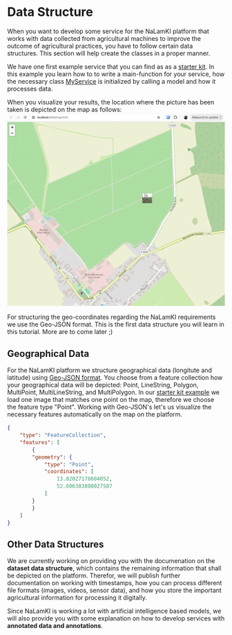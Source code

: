 # Data Structure

When you want to develop some service for the NaLamKI platform that works with data collected from agricultural machines to improve the outcome of agricultural practices, you have to follow certain data structures. This section will help create the classes in a proper manner.

We have one first example service that you can find as as a [starter kit](starterkit.md). In this example you learn how to to write a main-function for your service, how the necessary class [MyService](https://github.com/NaLamKI/StarterKit/blob/main/src/service.py) is initialized by calling a model and how it processes data. 

When you visualize your results, the location where the picture has been taken is depicted on the map as follows: ![map](./img/Screenshot%20from%202024-09-16%2016-19-05.png) 

For structuring the geo-coordinates regarding the NaLamKI requirements we use the Geo-JSON format. This is the first data structure you will learn in this tutorial. More are to come later ;)


## Geographical Data

For the NaLamKI platform we structure geographical data (longitute and latitude) using [Geo-JSON format](http://geojson.org). You choose from a feature collection how your geographical data will be depicted: Point, LineString, Polygon, MultiPoint, MultiLineString, and MultiPolygon. In our [starter kit example](starterkit.md) we load one image that matches one point on the map, therefore we choose the feature type "Point". Working with Geo-JSON's let's us visualize the necessary features automatically on the map on the platform.


```json 
{ 
    "type": "FeatureCollection",
    "features": [
        { 
        "geometry": {
            "type": "Point",
            "coordinates": [
                13.82027178604052, 
                52.606383808027587
            ]
        }
        }
    ]
}
```

## Other Data Structures

We are currently working on providing you with the documenation on the **dataset data structure**, which contains the remaining information that shall be depicted on the platform. Therefor, we will publish further documentation on working with timestamps, how you can process different file formats (images, videos, sensor data), and how you store the important agricultural information for processing it digitally.

Since NaLamKI is working a lot with artificial intelligence based models, we will also provide you with some explanation on how to develop services with **annotated data and annotations**. 


<!--- START COMMENT: will be uncommented in the next publication iteration, TODO: rewrite and update
## Dataset Datastructure
A Dataset contains the Information "behind" to the Geo Point. A GEO Point can have multiple Datasets. Every Dataset needs a Type that can be referenced later in the Template. The Type is not standardized you can select a Type that describes your data best. Dataset can contain multiple Items. 

Items can have a timestam e.g. for Timeseries and values. Values contain the Alpha numerical information. Every value need a name and an actual value. Additionaly a unit can be defined. 

If you are working with images every Item can contain images e.g. that are analyzed to get the Values. You can work with the imagename given by NaLamKI. Every image on the plattform gets a unique UUID as name and can be identified from the plattform by it's name. No URL,... are required. Images can also contain Bounding Boxes. 

Graphical Visualizations in NaLamKI are generated based on the Datasets. How the values are translated into Plots is described in the [Dashboard Template](##Dashboard-Template-Structure).

```json 
//...
{
    "id": "", 
    "type": "TIMESERIES", 
    "name": "AppleCount",
    "items": [
        {
            "timestamp": "2024-01-01T00:00:00.000", 
            "values": [
                {
                    "type": "Fruchtanzahl", // Müssen wir standardisieren vorerst gleiche wie Name und frei Wählbar
                    "name": "Fruchtanzahl",
                    "value": 27,
                    "unit": "stk"
                },
                // ...
            ],
            "images": [
                {
                    "name": "Detailaufnahme Westen",
                    "type": "DROHNENBILD-10m",  //Input Data Type erstmal nach besten Wissen und Gewissen später standardisiert.
                    "image": "xxx.jpg",
                    "bbox": [
                        {
                            "x": 0.578,
                            "y": 0.342,
                            "h": 0.043,
                            "w": 0.048,
                            "color": "red",
                            "classification": "apple",
                            "label": "extra delicious", //Wird angezeigt
                            "accuracy": 0.5865
                      }
                    ]
                }
            ],
        }
    ]
}
```
END COMMENT-->